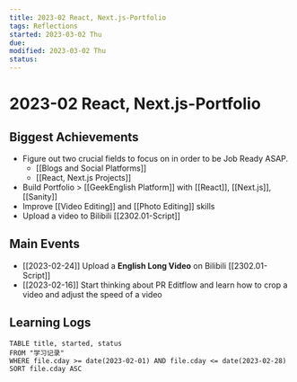 ```yaml
---
title: 2023-02 React, Next.js-Portfolio
tags: Reflections   
started: 2023-03-02 Thu
due: 
modified: 2023-03-02 Thu
status: 
---
```

# 2023-02 React, Next.js-Portfolio
## Biggest Achievements
- Figure out two crucial fields to focus on in order to be Job Ready ASAP.
	- [[Blogs and Social Platforms]]
	- [[React, Next.js Projects]] 
- Build Portfolio > [[GeekEnglish Platform]] with [[React]], [[Next.js]], [[Sanity]]
- Improve [[Video Editing]] and [[Photo Editing]] skills
- Upload a video to Bilibili [[2302.01-Script]]
## Main Events
- [[2023-02-24]] Upload a **English Long Video** on Bilibili [[2302.01-Script]]
- [[2023-02-16]] Start thinking about PR Editflow and learn how to crop a video and adjust the speed of a video
## Learning Logs

```dataview
TABLE title, started, status
FROM "学习记录"
WHERE file.cday >= date(2023-02-01) AND file.cday <= date(2023-02-28)
SORT file.cday ASC
```


